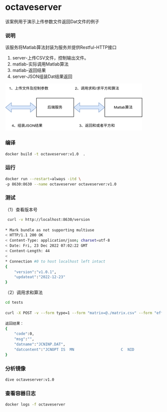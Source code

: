# octaveserver
该案例用于演示上传参数文件返回Dat文件的例子

### 说明
该服务将Matlab算法封装为服务并提供Restful-HTTP接口
1. server-上传CSV文件，控制输出文件。
2. matlab-实际调用Matlab算法
3. matlab-返回结果
4. server-JSON组装Dat结果返回

![图片](images/octave.png)

### 编译

```bash
docker build -t octaveserver:v1.0  .
```
### 运行

```bash
docker run --restart=always -itd \
-p 8630:8630 --name octaveserver octaveserver:v1.0
```
### 测试
（1）查看版本号
```bash
 curl -v http://localhost:8630/version

* Mark bundle as not supporting multiuse
< HTTP/1.1 200 OK
< Content-Type: application/json; charset=utf-8
< Date: Fri, 23 Dec 2022 07:02:22 GMT
< Content-Length: 44
< 
* Connection #0 to host localhost left intact
{
    "version":"v1.0.1",
    "updateat":"2022-12-23"
}
```

（2）调用求和算法
```bash
cd tests

curl -X POST -v --form type=1 --form "matrix=@./matrix.csv" --form "effective=@./EffectiveT.csv" http://localhost:8630/convert

返回结果：
{
    "code":0,
    "msg":"",
    "datname":"JCNINP.DAT",
    "datcontent":"JCNOPT IS  MN                     C  NID             FLFL    SMPT    S     1.75\nRELIEF\nEND"
}
```

### 分析镜像

```bash 
dive octaveserver:v1.0
```

### 查看容器日志

```bash
docker logs -f octaveserver
```